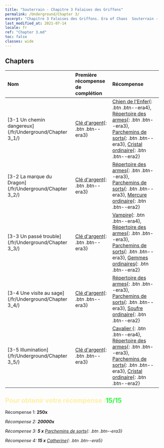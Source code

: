 ```yaml
---
title: "Souterrain - Chapitre 3 Falaises des Griffons"
permalink: /Underground/Chapter 3/
excerpt: "Chapitre 3 Falaises des Griffons. Era of Chaos  Souterrain - Chapitre 3. Falaises des Griffons"
last_modified_at: 2021-07-14
locale: fr
ref: "Chapter 3.md"
toc: false
classes: wide
---
```


## Chapters

  | Nom |  Première récompense de complétion | Récompense |
  |:------------|:------------|:------------| 
  | [3-1 Un chemin dangereux](/fr/Underground/Chapter 3_1/) | [Clé d'argent](/ItemsFR/con_693/){: .btn .btn--era3} | [Chien de l'Enfer](/ItemsFR/unt_228/){: .btn .btn--era4}, [Répertoire des armes](/ItemsFR/mat_18/){: .btn .btn--era3}, [Parchemins de sorts](/ItemsFR/con_694/){: .btn .btn--era3}, [Cristal ordinaire](/ItemsFR/mat_11/){: .btn .btn--era2} |
  | [3-2 La marque du Dragon](/fr/Underground/Chapter 3_2/) | [Clé d'argent](/ItemsFR/con_693/){: .btn .btn--era3} | [Répertoire des armes](/ItemsFR/mat_18/){: .btn .btn--era3}, [Parchemins de sorts](/ItemsFR/con_694/){: .btn .btn--era3}, [Mercure ordinaire](/ItemsFR/mat_8/){: .btn .btn--era2} |
  | [3-3 Un passé trouble](/fr/Underground/Chapter 3_3/) | [Clé d'argent](/ItemsFR/con_693/){: .btn .btn--era3} | [Vampire](/ItemsFR/unt_211/){: .btn .btn--era4}, [Répertoire des armes](/ItemsFR/mat_18/){: .btn .btn--era3}, [Parchemins de sorts](/ItemsFR/con_694/){: .btn .btn--era3}, [Gemmes ordinaires](/ItemsFR/mat_10/){: .btn .btn--era2} |
  | [3-4 Une visite au sage](/fr/Underground/Chapter 3_4/) | [Clé d'argent](/ItemsFR/con_693/){: .btn .btn--era3} | [Répertoire des armes](/ItemsFR/mat_18/){: .btn .btn--era3}, [Parchemins de sorts](/ItemsFR/con_694/){: .btn .btn--era3}, [Soufre ordinaire](/ItemsFR/mat_9/){: .btn .btn--era2} |
  | [3-5 Illumination](/fr/Underground/Chapter 3_5/) | [Clé d'argent](/ItemsFR/con_693/){: .btn .btn--era3} | [Cavalier ](/ItemsFR/unt_195/){: .btn .btn--era4}, [Répertoire des armes](/ItemsFR/mat_18/){: .btn .btn--era3}, [Parchemins de sorts](/ItemsFR/con_694/){: .btn .btn--era3}, [Cristal ordinaire](/ItemsFR/mat_11/){: .btn .btn--era2} |


## <span style="color: #ffeea0">Pour obtenir votre récompense :</span><span style="color: #27f73a">15/15</span>

 Récompense 1:  **250x** <i class="fas fa-gem"/>

 Récompense 2:  **20000x** <i class="fas fa-coins"/>

 Récompense 3: **5 x** [Parchemins de sorts](/ItemsFR/con_694/){: .btn .btn--era3}

 Récompense 4: **15 x** [Catherine](/ItemsFR/her_361/){: .btn .btn--era5}

